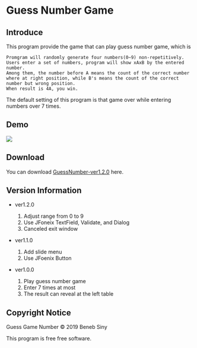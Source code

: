 # Guess Number Game

## Introduce
This program provide the game that can play guess number game, which is

    Promgram will randomly generate four numbers(0~9) non-repetitively.
    Users enter a set of numbers, program will show xAxB by the entered number.
    Among them, the number before A means the count of the correct number where at right position, while B's means the count of the correct number but wrong position.
    When result is 4A, you win.
    
The default setting of this program is that game over while entering numbers over 7 times.

## Demo

![](https://i.imgur.com/GL9g6nL.png)

## Download
You can download [GuessNumber-ver1.2.0](https://github.com/benebsiny/guess-number-GUI-version/releases/download/v1.2.0/GuessNumber-v1.2.0.zip) here.

## Version Information

* ver1.2.0
    1. Adjust range from 0 to 9
    2. Use JFoneix TextField, Validate, and Dialog
    3. Canceled exit window


* ver1.1.0
    1. Add slide menu
    2. Use JFoenix Button

* ver1.0.0
    1. Play guess number game
    2. Enter 7 times at most
    3. The result can reveal at the left table

## Copyright Notice
Guess Game Number © 2019 Beneb Siny

This program is free free software.
